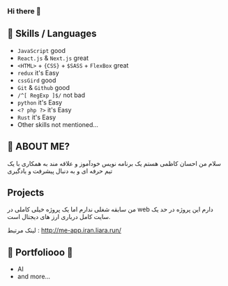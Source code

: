 ### Hi there 👋

## 👯 Skills / Languages

- `JavaScript` good
- `React.js` & `Next.js` great
- `<HTML>` + `{CSS}` + `$SASS` + `FlexBox` great
- `redux` it's Easy
- `cssGird` good
- `Git` & `Github` good
- `/^[ RegExp ]$/` not bad
- `python` it's Easy
- `<? php ?>` it's Easy
- `Rust` it's Easy
- Other skills not mentioned...

## 🤔 ABOUT ME?

سلام من احسان کاظمی هستم یک برنامه نویس خودآموز و علاقه مند به همکاری با یک تیم حرفه ای و به دنبال پیشرفت و یادگیری


## Projects

من سابقه شغلی ندارم اما یک پروژه خیلی کاملی در web دارم
این پروژه در حد یک سایت کامل درباری ارز های دیجتال است.

لینک مرتبط : http://me-app.iran.liara.run/

## 💬 Portfoliooo 🎵

- AI
- and more...

